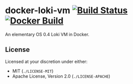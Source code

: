 # docker-loki-vm [![Build Status][travis.svg]][travis] [![Docker Build][docker.svg]][docker]

An elementary OS 0.4 Loki VM in Docker.

## License

Licensed at your discretion under either:

 - MIT (`./LICENSE-MIT`)
 - Apache License, Version 2.0 (`./LICENSE-APACHE`)

 [docker]: https://hub.docker.com/r/naftulikay/loki-vm/
 [docker.svg]: https://img.shields.io/docker/automated/naftulikay/loki-vm.svg?maxAge=2592000
 [travis]: https://travis-ci.org/naftulikay/docker-loki-vm/
 [travis.svg]: https://travis-ci.org/naftulikay/docker-loki-vm.svg?branch=master
